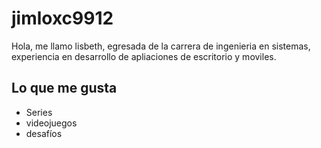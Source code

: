 # jimloxc9912

Hola, me llamo lisbeth, egresada de la carrera de ingenieria en sistemas,
experiencia en desarrollo de apliaciones de escritorio y moviles.

## Lo que me gusta 
- Series
- videojuegos
- desafíos